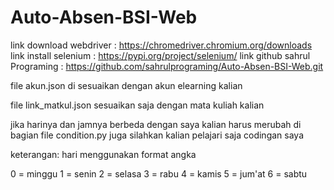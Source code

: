 # Auto-Absen-BSI-Web

link download webdriver : https://chromedriver.chromium.org/downloads
link install selenium : https://pypi.org/project/selenium/
link github sahrul Programing : https://github.com/sahrulprograming/Auto-Absen-BSI-Web.git


file akun.json di sesuaikan dengan akun elearning kalian

file link_matkul.json
sesuaikan saja dengan mata kuliah kalian

jika harinya dan jamnya berbeda dengan saya kalian harus merubah di bagian 
file condition.py juga silahkan kalian pelajari saja codingan saya

keterangan:
hari menggunakan format angka

0 = minggu
1 = senin
2 = selasa
3 = rabu
4 = kamis
5 = jum'at
6 = sabtu
